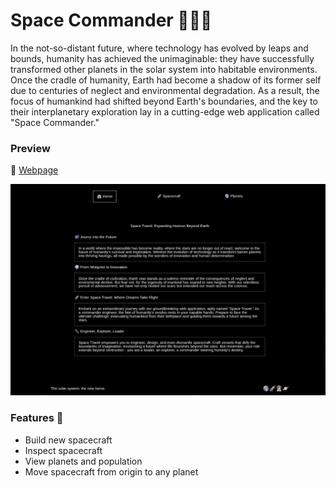 # Space Commander 🚀🚀🚀

In the not-so-distant future, where technology has evolved by leaps and bounds, humanity has achieved the unimaginable: they have successfully transformed other planets in the solar system into habitable environments. Once the cradle of humanity, Earth had become a shadow of its former self due to centuries of neglect and environmental degradation. As a result, the focus of humankind had shifted beyond Earth's boundaries, and the key to their interplanetary exploration lay in a cutting-edge web application called "Space Commander."
  
### Preview

🔗 [Webpage](https://adnfx2.github.io/space-cmd/)

![App Preview](https://github.com/adnfx2/space-cmd/blob/main/public/spaceCMD.gif)

### Features 📔
- Build new spacecraft
- Inspect spacecraft
- View planets and population
- Move spacecraft from origin to any planet
